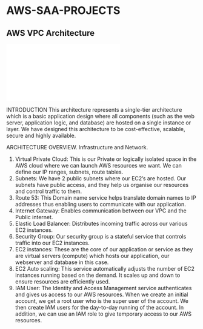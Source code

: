 # AWS-SAA-PROJECTS
## AWS VPC Architecture

![AWS SINGLE TIER ARCHITECTURE](SINGLE-TIER-ARCHITECTURE-GIT.pdf)

INTRODUCTION
This architecture represents a  single-tier architecture which is a basic application design where all components (such as the web server, application logic, and database) are hosted on a single instance or layer. We have designed this architecture to be cost-effective, scalable, secure and highly available. 

ARCHITECTURE OVERVIEW.
Infrastructure and Network.
1.	Virtual Private Cloud: This is our Private or logically isolated space in the AWS cloud where we can launch AWS resources we want. We can define our IP ranges, subnets, route tables.
2.	Subnets: We have 2 public subnets where our EC2’s are hosted. Our subnets have public access, and they help us organise our resources and control traffic to them.
3.	Route 53: This Domain name service helps translate domain names to IP addresses thus enabling users to communicate with our application.
4.	Internet Gateway: Enables communication between our VPC and the Public internet.
5.	Elastic Load Balancer: Distributes incoming traffic across our various EC2 instances.
6.	Security Group: Our security group is a stateful service that controls traffic into our EC2 instances.
7.	EC2 instances: These are the core of our application or service as they are virtual servers (compute) which hosts our application, our webserver and database in this case.
8.	EC2 Auto scaling: This service automatically adjusts the number of EC2 instances running based on the demand. It scales up and down to ensure resources are efficiently used.
9.	IAM User: The Identity and Access Management service authenticates and gives us access to our AWS resources. When we create an initial account, we get a root user who is the super user of the account. We then create IAM users for the day-to-day running of the account. In addition, we can use an IAM role to give temporary access to our AWS resources.
